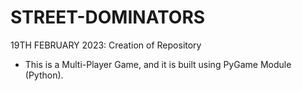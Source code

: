 # STREET-DOMINATORS
19TH FEBRUARY 2023: Creation of Repository
- This is a Multi-Player Game, and it is built using PyGame Module (Python).
